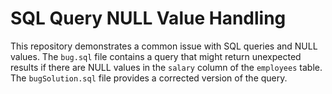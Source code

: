 # SQL Query NULL Value Handling

This repository demonstrates a common issue with SQL queries and NULL values. The `bug.sql` file contains a query that might return unexpected results if there are NULL values in the `salary` column of the `employees` table. The `bugSolution.sql` file provides a corrected version of the query.